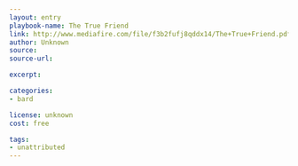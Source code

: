 ```yaml
---
layout: entry
playbook-name: The True Friend
link: http://www.mediafire.com/file/f3b2fufj8qddx14/The+True+Friend.pdf
author: Unknown
source:
source-url:

excerpt:

categories:
- bard

license: unknown
cost: free

tags:
- unattributed
---
```

